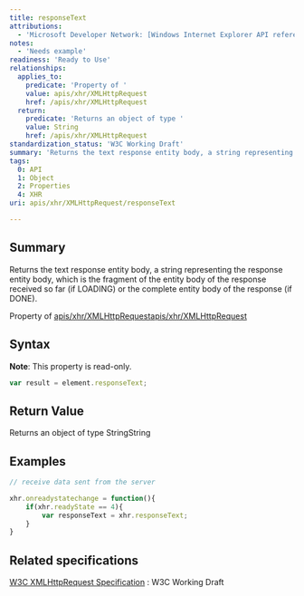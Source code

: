 ```yaml
---
title: responseText
attributions:
  - 'Microsoft Developer Network: [Windows Internet Explorer API reference Article](http://msdn.microsoft.com/en-us/library/ie/hh828809%28v=vs.85%29.aspx)'
notes:
  - 'Needs example'
readiness: 'Ready to Use'
relationships:
  applies_to:
    predicate: 'Property of '
    value: apis/xhr/XMLHttpRequest
    href: /apis/xhr/XMLHttpRequest
  return:
    predicate: 'Returns an object of type '
    value: String
    href: /apis/xhr/XMLHttpRequest
standardization_status: 'W3C Working Draft'
summary: 'Returns the text response entity body, a string representing the response entity body, which is the fragment of the entity body of the response received so far (if LOADING) or the complete entity body of the response (if DONE).'
tags:
  0: API
  1: Object
  2: Properties
  4: XHR
uri: apis/xhr/XMLHttpRequest/responseText

---
```

## <span>Summary</span>

Returns the text response entity body, a string representing the response entity body, which is the fragment of the entity body of the response received so far (if LOADING) or the complete entity body of the response (if DONE).

Property of [apis/xhr/XMLHttpRequest](/apis/xhr/XMLHttpRequest)[apis/xhr/XMLHttpRequest](/apis/xhr/XMLHttpRequest)

## <span>Syntax</span>

**Note**: This property is read-only.

``` js
var result = element.responseText;
```

## <span>Return Value</span>

Returns an object of type StringString

## <span>Examples</span>

``` js
// receive data sent from the server

xhr.onreadystatechange = function(){
    if(xhr.readyState == 4){
        var responseText = xhr.responseText;
    }
}
```

## <span>Related specifications</span>

[W3C XMLHttpRequest Specification](http://www.w3.org/TR/XMLHttpRequest/)
:   W3C Working Draft
